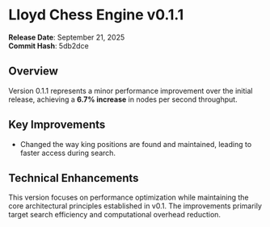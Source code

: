 # Lloyd Chess Engine v0.1.1

**Release Date**: September 21, 2025  
**Commit Hash**: 5db2dce  

## Overview

Version 0.1.1 represents a minor performance improvement over the initial release, achieving a **6.7% increase** in nodes per second throughput.

## Key Improvements

- Changed the way king positions are found and maintained, leading to faster access during search.

## Technical Enhancements

This version focuses on performance optimization while maintaining the core architectural principles established in v0.1. The improvements primarily target search efficiency and computational overhead reduction.

